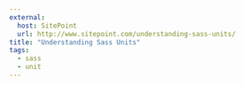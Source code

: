 ```yaml
---
external:
  host: SitePoint
  url: http://www.sitepoint.com/understanding-sass-units/
title: "Understanding Sass Units"
tags:
  - sass
  - unit
---
```

